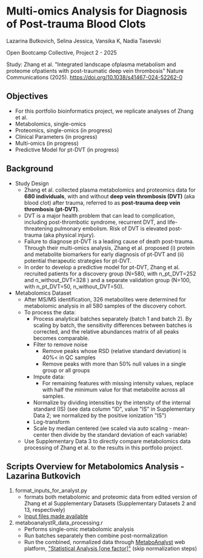 # Multi-omics Analysis for Diagnosis of Post-trauma Blood Clots

Lazarina Butkovich, Selina Jessica, Vansika K, Nadia Tasevski

Open Bootcamp Collective, Project 2 - 2025

Study: Zhang et al. "Integrated landscape ofplasma metabolism and proteome ofpatients with post-traumatic deep vein thrombosis" Nature Communications (2025). https://doi.org/10.1038/s41467-024-52262-0

## Objectives
- For this portfolio bioinformatics project, we replicate analyses of Zhang et al.
- Metabolomics, single-omics
- Proteomics, single-omics (in progress)
- Clinical Parameters (in progress)
- Multi-omics (in progress)
- Predictive Model for pt-DVT (in progress)

## Background
- Study Design
    - Zhang et al. collected plasma metabolomics and proteomics data for **680 individuals**, with and without **deep vein thrombosis (DVT)** (aka blood clot) after trauma, referred to as **post-trauma deep vein thrombosis (pt-DVT)**.
    - DVT is a major health problem that can lead to complication, including post-thrombotic syndrome, recurrent DVT, and life-threatening pulmonary embolism. Risk of DVT is elevated post-trauma (aka physical injury).
    - Failure to diagnose pt-DVT is a leading cause of death post-trauma. Through their multi-omics analysis, Zhang et al. proposed (i) protein and metabolite biomarkers for early diagnosis of pt-DVT and (ii) potential therapeutic strategies for pt-DVT.
    - In order to develop a predictive model for pt-DVT, Zhang et al. recruited patients for a discovery group (N=580, with n_pt_DVT=252 and n_without_DVT=328 ) and a separate validation group (N=100, with n_pt_DVT=50, n_without_DVT=50).
- Metabolomics Dataset
    - After MS/MS identification, 326 metabolites were determined for metabolomic analysis in all 580 samples of the discovery cohort.
    - To process the data:
        - Process analytical batches separately (batch 1 and batch 2). By scaling by batch, the sensitivity differences between batches is corrected, and the relative abundances matrix of all peaks becomes comparable.
        - Filter to remove noise
            - Remove peaks whose RSD (relative standard deviation) is 40%< in QC samples
            - Remove peaks with more than 50% null values in a single group or all groups
        - Impute data:
            - For remaining features with missing intensity values, replace with half the minimum value for that metabolite across all samples.
        - Normalize by dividing intensities by the intensity of the internal standard (IS) (see data column "ID", value "IS" in Supplementary Data 2; we normalized by the positive ionization "IS")
        - Log-transform
        - Scale by median centered (we scaled via auto scaling - mean-center then divide by the standard deviation of each variable)
    - Use Supplementary Data 3 to directly compare metabolomics data processing of Zhang et al. to the results in this portfolio project.

## Scripts Overview for Metabolomics Analysis - Lazarina Butkovich
1. format_inputs_for_analyst.py
    - formats both metabolomic and proteomic data from edited version of Zhang et al Supplementary Datasets (Supplementary Datasets 2 and 13, respectively)
    - [Input files made available](https://drive.google.com/drive/folders/16BtKjSYnBhux7OyCesLEZcAfHZCnFDlo?usp=drive_link)
2. metaboanalystR_data_processing.r
    - Performs single-omic metabolomic analysis
    - Run batches separately then combine post-normalization
    - Run the combined, normalized data through [MetaboAnalyst](https://www.metaboanalyst.ca/MetaboAnalyst/ModuleView.xhtml) web platform, ["Statistical Analysis [one factor]"](https://www.metaboanalyst.ca/MetaboAnalyst/upload/StatUploadView.xhtml) (skip normalization steps)